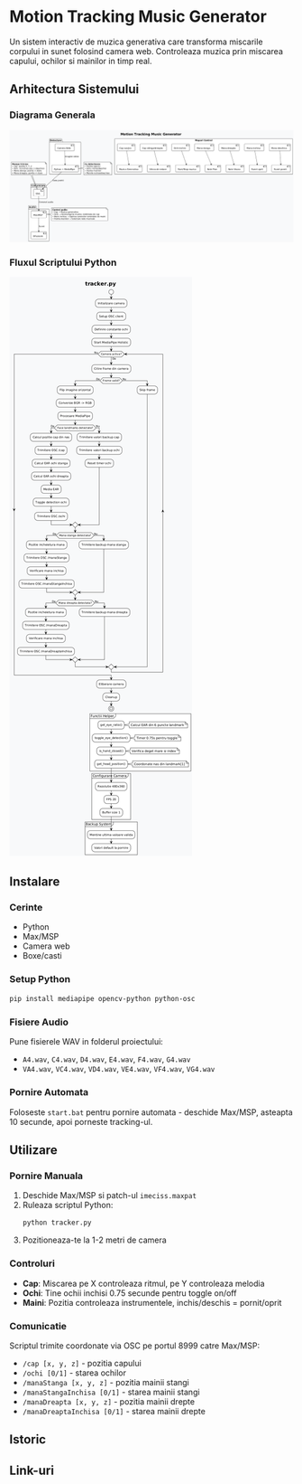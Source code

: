 # Motion Tracking Music Generator

Un sistem interactiv de muzica generativa care transforma miscarile corpului in sunet folosind camera web. Controleaza muzica prin miscarea capului, ochilor si mainilor in timp real.

## Arhitectura Sistemului

### Diagrama Generala
![Arhitectura Generala](General_Architecture.png)

### Fluxul Scriptului Python
![Fluxul Tracker-ului](tracker_SWDD.png)

## Instalare

### Cerinte
- Python
- Max/MSP
- Camera web
- Boxe/casti

### Setup Python
```bash
pip install mediapipe opencv-python python-osc
```

### Fisiere Audio
Pune fisierele WAV in folderul proiectului:
- `A4.wav`, `C4.wav`, `D4.wav`, `E4.wav`, `F4.wav`, `G4.wav`
- `VA4.wav`, `VC4.wav`, `VD4.wav`, `VE4.wav`, `VF4.wav`, `VG4.wav`

### Pornire Automata
Foloseste `start.bat` pentru pornire automata - deschide Max/MSP, asteapta 10 secunde, apoi porneste tracking-ul.

## Utilizare

### Pornire Manuala
1. Deschide Max/MSP si patch-ul `imeciss.maxpat`
2. Ruleaza scriptul Python:
   ```bash
   python tracker.py
   ```
3. Pozitioneaza-te la 1-2 metri de camera

### Controluri
- **Cap**: Miscarea pe X controleaza ritmul, pe Y controleaza melodia
- **Ochi**: Tine ochii inchisi 0.75 secunde pentru toggle on/off
- **Maini**: Pozitia controleaza instrumentele, inchis/deschis = pornit/oprit

### Comunicatie
Scriptul trimite coordonate via OSC pe portul 8999 catre Max/MSP:
- `/cap [x, y, z]` - pozitia capului
- `/ochi [0/1]` - starea ochilor
- `/manaStanga [x, y, z]` - pozitia mainii stangi
- `/manaStangaInchisa [0/1]` - starea mainii stangi
- `/manaDreapta [x, y, z]` - pozitia mainii drepte
- `/manaDreaptaInchisa [0/1]` - starea mainii drepte

## Istoric


## Link-uri

